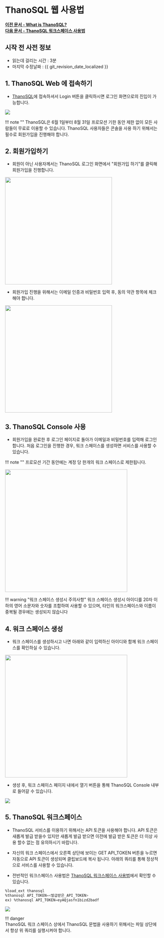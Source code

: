 # __ThanoSQL 웹 사용법__ 

**[이전 문서 - What is ThanoSQL?](/)** <br>**[다음 문서 - ThanoSQL 워크스페이스 사용법](/quick_start/hello_ThanoSQL/)**

## 시작 전 사전 정보

- 읽는데 걸리는 시간 : 3분
- 마지막 수정날짜 : {{ git_revision_date_localized }}

## __1. ThanoSQL Web 에 접속하기__

- [ThanoSQL](https://www.thanosql.ai/)에 접속하셔서 Login 버튼을 클릭하시면 로그인 화면으로의 진입이 가능합니다.

<a href = "/img/quick_start/img0.png">
      <img src = "/img/quick_start/img0.png"></img>
</a>

!!! note ""
      ThanoSQL은 6월 1일부터 8월 31일 프로모션 기한 동안 제한 없이 모든 사람들이 무료로 이용할 수 있습니다.
      ThanoSQL 사용자들은 콘솔을 사용 하기 위해서는 필수로 회원가입을 진행해야 합니다.


## __2. 회원가입하기__

- 회원이 아닌 사용자께서는 ThanoSQL 로그인 화면에서 "회원가입 하기"를 클릭해 회원가입을 진행합니다.

<a href = "/img/quick_start/img1.png">
      <img src = "/img/quick_start/img1.png" width = 350px></img>
</a>

- 회원가입 진행을 위해서는 이메일 인증과 비밀번호 입력 후, 동의 약관 항목에 체크해야 합니다. 

<a href = "/img/quick_start/img2.png">
      <img src = "/img/quick_start/img2.png" width=350px></img>
</a>

## __3. ThanoSQL Console 사용__

- 회원가입을 완료한 후 로그인 페이지로 돌아가 이메일과 비밀번호를 입력해 로그인합니다.
처음 로그인을 진행한 경우, 워크 스페이스를 생성하면 서비스를 사용할 수 있습니다.

!!! note ""
      프로모션 기간 동안에는 계정 당 한개의 워크 스페이스로 제한됩니다.

<a href = "/img/quick_start/img3.png">
      <img src = "/img/quick_start/img3.png" width = 400px></img>
</a>

!!! warning "워크 스페이스 생성시 주의사항" 
      워크 스페이스 생성시 아이디를 20자 이하의 영어 소문자와 숫자를 조합하여 사용할 수 있으며, 타인의 워크스페이스와 이름이 중복될 경우에는 생성되지 않습니다

## __4. 워크 스페이스 생성__

- 워크 스페이스를 생성하시고 나면 아래와 같이 입력하신 아이디와 함께 워크 스페이스를 확인하실 수 있습니다. 

<a href = "/img/quick_start/img7.png">
      <img src = "/img/quick_start/img7.png" width = 400px></img>
</a>

- 생성 후, 워크 스페이스 페이지 내에서 열기 버튼을 통해 ThanoSQL Console 내부로 들어갈 수 있습니다.

<a href = "/img/quick_start/img4.png">
      <img src = "/img/quick_start/img4.png"></img>
</a>

## __5. ThanoSQL 워크스페이스__
- ThanoSQL 서비스를 이용하기 위해서는 API 토큰을 사용해야 합니다. API 토큰은 새롭게 발급 받을수 있지만 새롭게 발급 받으면 이전에 발급 받은 토큰은 더 이상 사용 할수 없는 점 유의하시기 바랍니다. 

- 자신의 워크 스페이스에서 오른쪽 상단에 보이는 GET API_TOKEN 버튼을 누르면 자동으로 API 토큰이 생성되며 클립보드에 복사 됩니다. 아래의 쿼리를 통해 정상적으로 서비스를 사용할 수 있습니다. 

- 전반적인 워크스페이스 사용법은 [ThanoSQL 워크스페이스 사용법](/quick_start/hello_ThanoSQL/)에서 확인할 수 있습니다.

```sql
%load_ext thanosql
%thanosql API_TOKEN=<발급받은_API_TOKEN>
ex) %thanosql API_TOKEN=eyAQjasfn1bizd2badf

```
<a href = "/img/quick_start/img6.png">
      <img src = "/img/quick_start/img6.png"></img>
</a>

!!! danger  
      ThanoSQL 워크 스페이스 상에서 ThanoSQL 문법을 사용하기 위해서는 파일 상단에서 항상 위 쿼리를 실행시켜야 합니다. 
